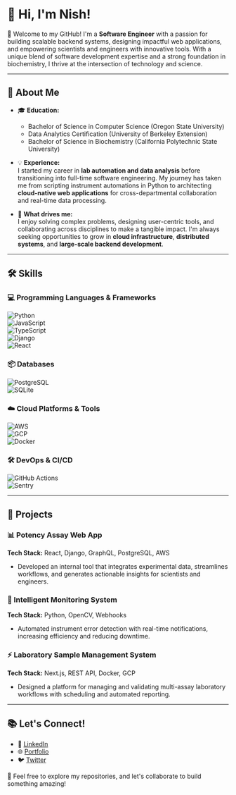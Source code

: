 # 👋 Hi, I'm Nish!  

🌟 Welcome to my GitHub! I'm a **Software Engineer** with a passion for building scalable backend systems, designing impactful web applications, and empowering scientists and engineers with innovative tools. With a unique blend of software development expertise and a strong foundation in biochemistry, I thrive at the intersection of technology and science.

---

## 🚀 About Me  

- 🎓 **Education:**  
  - Bachelor of Science in Computer Science (Oregon State University)  
  - Data Analytics Certification (University of Berkeley Extension)  
  - Bachelor of Science in Biochemistry (California Polytechnic State University)  

- 💡 **Experience:**  
  I started my career in **lab automation and data analysis** before transitioning into full-time software engineering. My journey has taken me from scripting instrument automations in Python to architecting **cloud-native web applications** for cross-departmental collaboration and real-time data processing.

- 🌱 **What drives me:**  
  I enjoy solving complex problems, designing user-centric tools, and collaborating across disciplines to make a tangible impact. I'm always seeking opportunities to grow in **cloud infrastructure**, **distributed systems**, and **large-scale backend development**.  

---

## 🛠️ Skills  

### 💻 Programming Languages & Frameworks  
![Python](https://img.shields.io/badge/-Python-3776AB?style=flat&logo=python&logoColor=white)  
![JavaScript](https://img.shields.io/badge/-JavaScript-F7DF1E?style=flat&logo=javascript&logoColor=black)  
![TypeScript](https://img.shields.io/badge/-TypeScript-007ACC?style=flat&logo=typescript&logoColor=white)  
![Django](https://img.shields.io/badge/-Django-092E20?style=flat&logo=django&logoColor=white)  
![React](https://img.shields.io/badge/-React-61DAFB?style=flat&logo=react&logoColor=black)  

### 📦 Databases  
![PostgreSQL](https://img.shields.io/badge/-PostgreSQL-4169E1?style=flat&logo=postgresql&logoColor=white)  
![SQLite](https://img.shields.io/badge/-SQLite-003B57?style=flat&logo=sqlite&logoColor=white)  

### ☁️ Cloud Platforms & Tools  
![AWS](https://img.shields.io/badge/-AWS-232F3E?style=flat&logo=amazon-aws&logoColor=white)  
![GCP](https://img.shields.io/badge/-GCP-4285F4?style=flat&logo=google-cloud&logoColor=white)  
![Docker](https://img.shields.io/badge/-Docker-2496ED?style=flat&logo=docker&logoColor=white)  

### 🛠️ DevOps & CI/CD  
![GitHub Actions](https://img.shields.io/badge/-GitHub%20Actions-2088FF?style=flat&logo=github-actions&logoColor=white)  
![Sentry](https://img.shields.io/badge/-Sentry-362D59?style=flat&logo=sentry&logoColor=white)  

---

## 🧩 Projects  

### **📊 Potency Assay Web App**  
**Tech Stack:** React, Django, GraphQL, PostgreSQL, AWS  
- Developed an internal tool that integrates experimental data, streamlines workflows, and generates actionable insights for scientists and engineers.  

### **🔬 Intelligent Monitoring System**  
**Tech Stack:** Python, OpenCV, Webhooks  
- Automated instrument error detection with real-time notifications, increasing efficiency and reducing downtime.  

### **⚡ Laboratory Sample Management System**  
**Tech Stack:** Next.js, REST API, Docker, GCP  
- Designed a platform for managing and validating multi-assay laboratory workflows with scheduling and automated reporting.

---

## 📚 Let's Connect!  

- 🔗 [LinkedIn](https://www.linkedin.com/in/your-link)  
- 🌐 [Portfolio](https://your-portfolio.com)  
- 🐦 [Twitter](https://twitter.com/your-handle)  

💬 Feel free to explore my repositories, and let's collaborate to build something amazing!  
